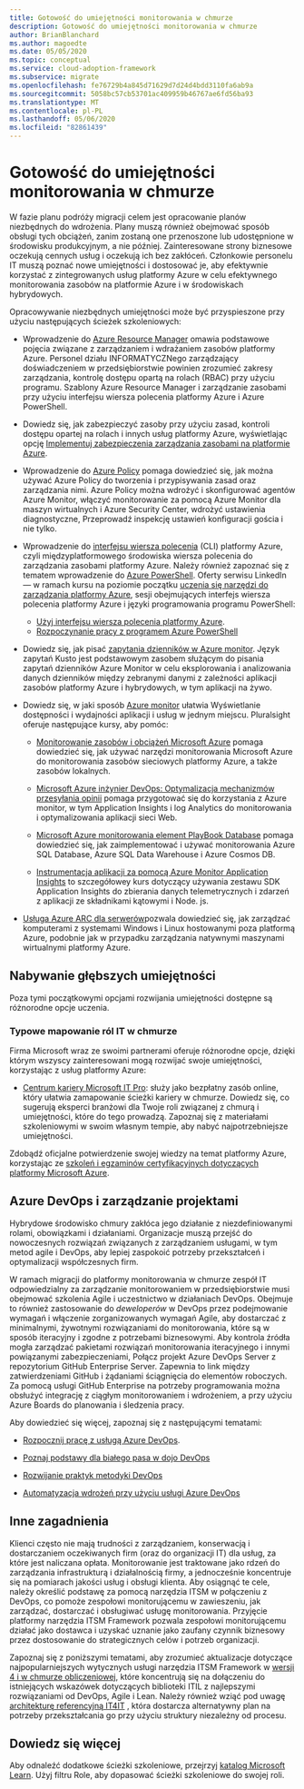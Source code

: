 ```yaml
---
title: Gotowość do umiejętności monitorowania w chmurze
description: Gotowość do umiejętności monitorowania w chmurze
author: BrianBlanchard
ms.author: magoedte
ms.date: 05/05/2020
ms.topic: conceptual
ms.service: cloud-adoption-framework
ms.subservice: migrate
ms.openlocfilehash: fe76729b4a845d71629d7d24d4bdd3110fa6ab9a
ms.sourcegitcommit: 5058bc57cb53701ac409959b46767ae6fd56ba93
ms.translationtype: MT
ms.contentlocale: pl-PL
ms.lasthandoff: 05/06/2020
ms.locfileid: "82861439"
---
```

<!-- cSpell:ignore kusto ITIL -->

# <a name="skills-readiness-for-cloud-monitoring"></a>Gotowość do umiejętności monitorowania w chmurze

W fazie planu podróży migracji celem jest opracowanie planów niezbędnych do wdrożenia. Plany muszą również obejmować sposób obsługi tych obciążeń, zanim zostaną one przenoszone lub udostępnione w środowisku produkcyjnym, a nie później. Zainteresowane strony biznesowe oczekują cennych usług i oczekują ich bez zakłóceń. Członkowie personelu IT muszą poznać nowe umiejętności i dostosować je, aby efektywnie korzystać z zintegrowanych usług platformy Azure w celu efektywnego monitorowania zasobów na platformie Azure i w środowiskach hybrydowych.

Opracowywanie niezbędnych umiejętności może być przyspieszone przy użyciu następujących ścieżek szkoleniowych:

- Wprowadzenie do [Azure Resource Manager](https://docs.microsoft.com/azure/azure-resource-manager/management/overview) omawia podstawowe pojęcia związane z zarządzaniem i wdrażaniem zasobów platformy Azure. Personel działu INFORMATYCZNego zarządzający doświadczeniem w przedsiębiorstwie powinien zrozumieć zakresy zarządzania, kontrolę dostępu opartą na rolach (RBAC) przy użyciu programu. Szablony Azure Resource Manager i zarządzanie zasobami przy użyciu interfejsu wiersza polecenia platformy Azure i Azure PowerShell.

- Dowiedz się, jak zabezpieczyć zasoby przy użyciu zasad, kontroli dostępu opartej na rolach i innych usług platformy Azure, wyświetlając opcję [Implementuj zabezpieczenia zarządzania zasobami na platformie Azure](https://docs.microsoft.com/learn/paths/implement-resource-mgmt-security).

- Wprowadzenie do [Azure Policy](https://docs.microsoft.com/azure/governance/policy/overview) pomaga dowiedzieć się, jak można używać Azure Policy do tworzenia i przypisywania zasad oraz zarządzania nimi. Azure Policy można wdrożyć i skonfigurować agentów Azure Monitor, włączyć monitorowanie za pomocą Azure Monitor dla maszyn wirtualnych i Azure Security Center, wdrożyć ustawienia diagnostyczne, Przeprowadź inspekcję ustawień konfiguracji gościa i nie tylko.

- Wprowadzenie do [interfejsu wiersza polecenia](https://docs.microsoft.com/cli/azure/get-started-with-azure-cli?view=azure-cli-latest) (CLI) platformy Azure, czyli międzyplatformowego środowiska wiersza polecenia do zarządzania zasobami platformy Azure. Należy również zapoznać się z tematem wprowadzenie do [Azure PowerShell](https://docs.microsoft.com/powershell/azure/?view=azps-3.6.1). Oferty serwisu LinkedIn — w ramach kursu na poziomie początku [uczenia się narzędzi do zarządzania platformy Azure](https://www.linkedin.com/learning/learning-azure-management-tools), sesji obejmujących interfejs wiersza polecenia platformy Azure i języki programowania programu PowerShell:

  - [Użyj interfejsu wiersza polecenia platformy Azure](https://www.linkedin.com/learning/learning-azure-management-tools/use-the-azure-cli).
  - [Rozpoczynanie pracy z programem Azure PowerShell](https://www.linkedin.com/learning/learning-azure-management-tools/understand-azure-powershell)

- Dowiedz się, jak pisać [zapytania dzienników w Azure monitor](https://docs.microsoft.com/azure/azure-monitor/log-query/get-started-queries).  Język zapytań Kusto jest podstawowym zasobem służącym do pisania zapytań dzienników Azure Monitor w celu eksplorowania i analizowania danych dzienników między zebranymi danymi z zależności aplikacji zasobów platformy Azure i hybrydowych, w tym aplikacji na żywo.

- Dowiedz się, w jaki sposób [Azure monitor](https://docs.microsoft.com/azure/azure-monitor/overview) ułatwia Wyświetlanie dostępności i wydajności aplikacji i usług w jednym miejscu. Pluralsight oferuje następujące kursy, aby pomóc:

  - [Monitorowanie zasobów i obciążeń Microsoft Azure](https://app.pluralsight.com/library/courses/microsoft-azure-resources-workloads-monitoring-update/table-of-contents) pomaga dowiedzieć się, jak używać narzędzi monitorowania Microsoft Azure do monitorowania zasobów sieciowych platformy Azure, a także zasobów lokalnych.

  - [Microsoft Azure inżynier DevOps: Optymalizacja mechanizmów przesyłania opinii](https://www.pluralsight.com/courses/microsoft-azure-optimize-feedback-mechanisms) pomaga przygotować się do korzystania z Azure monitor, w tym Application Insights i log Analytics do monitorowania i optymalizowania aplikacji sieci Web.

  - [Microsoft Azure monitorowania element PlayBook Database](https://www.pluralsight.com/courses/microsoft-azure-database-playbook-monitoring) pomaga dowiedzieć się, jak zaimplementować i używać monitorowania Azure SQL Database, Azure SQL Data Warehouse i Azure Cosmos DB.

  - [Instrumentacja aplikacji za pomocą Azure Monitor Application Insights](https://app.pluralsight.com/library/courses/microsoft-azure-application-insights-web-application-instrument) to szczegółowey kurs dotyczący używania zestawu SDK Application Insights do zbierania danych telemetrycznych i zdarzeń z aplikacji ze składnikami kątowymi i Node. js.

- [Usługa Azure ARC dla serwerów](https://docs.microsoft.com/azure/azure-arc/servers/overview)pozwala dowiedzieć się, jak zarządzać komputerami z systemami Windows i Linux hostowanymi poza platformą Azure, podobnie jak w przypadku zarządzania natywnymi maszynami wirtualnymi platformy Azure.

## <a name="deeper-skills-exploration"></a>Nabywanie głębszych umiejętności

Poza tymi początkowymi opcjami rozwijania umiejętności dostępne są różnorodne opcje uczenia.

### <a name="typical-mappings-of-cloud-it-roles"></a>Typowe mapowanie ról IT w chmurze

Firma Microsoft wraz ze swoimi partnerami oferuje różnorodne opcje, dzięki którym wszyscy zainteresowani mogą rozwijać swoje umiejętności, korzystając z usług platformy Azure:

- [Centrum kariery Microsoft IT Pro](https://www.microsoft.com/itpro): służy jako bezpłatny zasób online, który ułatwia zamapowanie ścieżki kariery w chmurze. Dowiedz się, co sugerują eksperci branżowi dla Twoje roli związanej z chmurą i umiejętności, które do tego prowadzą. Zapoznaj się z materiałami szkoleniowymi w swoim własnym tempie, aby nabyć najpotrzebniejsze umiejętności.

Zdobądź oficjalne potwierdzenie swojej wiedzy na temat platformy Azure, korzystając ze [szkoleń i egzaminów certyfikacyjnych dotyczących platformy Microsoft Azure]( https://www.microsoft.com/learning/certification-overview.aspx).

## <a name="azure-devops-and-project-management"></a>Azure DevOps i zarządzanie projektami

Hybrydowe środowisko chmury zakłóca jego działanie z niezdefiniowanymi rolami, obowiązkami i działaniami. Organizacje muszą przejść do nowoczesnych rozwiązań związanych z zarządzaniem usługami, w tym metod agile i DevOps, aby lepiej zaspokoić potrzeby przekształceń i optymalizacji współczesnych firm.

W ramach migracji do platformy monitorowania w chmurze zespół IT odpowiedzialny za zarządzanie monitorowaniem w przedsiębiorstwie musi obejmować szkolenia Agile i uczestnictwo w działaniach DevOps. Obejmuje to również zastosowanie do *deweloperów* w DevOps przez podejmowanie wymagań i włączenie zorganizowanych wymagań Agile, aby dostarczać z minimalnymi, żywotnymi rozwiązaniami do monitorowania, które są w sposób iteracyjny i zgodne z potrzebami biznesowymi. Aby kontrola źródła mogła zarządzać pakietami rozwiązań monitorowania iteracyjnego i innymi powiązanymi zabezpieczeniami, Połącz projekt Azure DevOps Server z repozytorium GitHub Enterprise Server. Zapewnia to link między zatwierdzeniami GitHub i żądaniami ściągnięcia do elementów roboczych. Za pomocą usługi GitHub Enterprise na potrzeby programowania można obsłużyć integrację z ciągłym monitorowaniem i wdrożeniem, a przy użyciu Azure Boards do planowania i śledzenia pracy.

Aby dowiedzieć się więcej, zapoznaj się z następującymi tematami:

- [Rozpocznij pracę z usługą Azure DevOps](https://docs.microsoft.com/learn/modules/get-started-with-devops).

- [Poznaj podstawy dla białego pasa w dojo DevOps](https://docs.microsoft.com/learn/paths/devops-dojo-white-belt-foundation)

- [Rozwijanie praktyk metodyki DevOps](https://docs.microsoft.com/learn/paths/evolve-your-devops-practices)

- [Automatyzacja wdrożeń przy użyciu usługi Azure DevOps](https://docs.microsoft.com/learn/paths/automate-deployments-azure-devops)

## <a name="other-considerations"></a>Inne zagadnienia

Klienci często nie mają trudności z zarządzaniem, konserwacją i dostarczaniem oczekiwanych firm (oraz do organizacji IT) dla usług, za które jest naliczana opłata. Monitorowanie jest traktowane jako rdzeń do zarządzania infrastrukturą i działalnością firmy, a jednocześnie koncentruje się na pomiarach jakości usług i obsługi klienta. Aby osiągnąć te cele, należy określić podstawę za pomocą narzędzia ITSM w połączeniu z DevOps, co pomoże zespołowi monitorującemu w zawieszeniu, jak zarządzać, dostarczać i obsługiwać usługę monitorowania. Przyjęcie platformy narzędzia ITSM Framework pozwala zespołowi monitorującemu działać jako dostawca i uzyskać uznanie jako zaufany czynnik biznesowy przez dostosowanie do strategicznych celów i potrzeb organizacji.

Zapoznaj się z poniższymi tematami, aby zrozumieć aktualizacje dotyczące najpopularniejszych wytycznych usługi narzędzia ITSM Framework w [wersji 4 i w chmurze obliczeniowej](https://www.axelos.com/case-studies-and-white-papers/itil-4-and-the-cloud), które koncentrują się na dołączeniu do istniejących wskazówek dotyczących biblioteki ITIL z najlepszymi rozwiązaniami od DevOps, Agile i Lean. Należy również wziąć pod uwagę [architekturę referencyjną IT4IT](https://www.opengroup.org/it4it) , która dostarcza alternatywny plan na potrzeby przekształcania go przy użyciu struktury niezależny od procesu.

## <a name="learn-more"></a>Dowiedz się więcej

Aby odnaleźć dodatkowe ścieżki szkoleniowe, przejrzyj [katalog Microsoft Learn](https://docs.microsoft.com/learn/browse). Użyj filtru Role, aby dopasować ścieżki szkoleniowe do swojej roli.

